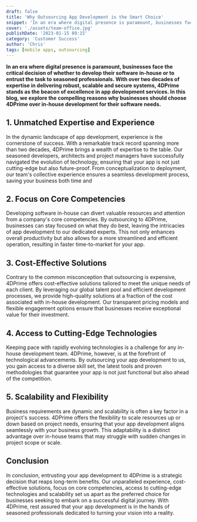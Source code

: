 ```yaml
---
draft: false
title: 'Why Outsourcing App Development is the Smart Choice'
snippet: 'In an era where digital presence is paramount, businesses face the critical decision of whether to develop their software in-house or to entrust the task to seasoned professionals'
cover: './assets/team-office.jpg'
publishDate: '2023-01-15 09:15'
category: 'Customer Success'
author: 'Chris'
tags: [mobile apps, outsourcing]
---
```


**In an era where digital presence is paramount, businesses face the critical decision of whether to develop their software in-house or to entrust the task to seasoned professionals. With over two decades of expertise in delivering robust, scalable and secure systems, 4DPrime stands as the beacon of excellence in app development services. In this blog, we explore the compelling reasons why businesses should choose 4DPrime over in-house
development for their software needs.**

## 1. Unmatched Expertise and Experience

In the dynamic landscape of app development, experience is the cornerstone of success. With a remarkable track record spanning more than two decades, 4DPrime brings a wealth of expertise to the table. Our seasoned developers, architects and project managers have successfully navigated the evolution of technology, ensuring that your app is not just cutting-edge but also future-proof. From conceptualization to deployment, our team's collective experience ensures a seamless development process, saving your business both time and

## 2. Focus on Core Competencies

Developing software in-house can divert valuable resources and attention from a company's core competencies. By outsourcing to 4DPrime, businesses can stay focused on what they do best, leaving the intricacies of app development to our dedicated experts. This not only enhances overall productivity but also allows for a more streamlined and efficient operation, resulting in faster time-to-market for your app.

## 3. Cost-Effective Solutions

Contrary to the common misconception that outsourcing is expensive, 4DPrime offers cost-effective solutions tailored to meet the unique needs of each client. By leveraging our global talent pool and efficient development processes, we provide high-quality solutions at a fraction of the cost associated with in-house development. Our transparent pricing models and flexible engagement options ensure that businesses receive exceptional value for their investment.

## 4. Access to Cutting-Edge Technologies

Keeping pace with rapidly evolving technologies is a challenge for any in-house development team. 4DPrime, however, is at the forefront of technological advancements. By outsourcing your app development to us, you gain access to a diverse skill set, the latest tools and proven methodologies that guarantee your app is not just functional but also ahead of the competition.

## 5. Scalability and Flexibility

Business requirements are dynamic and scalability is often a key factor in a project's success. 4DPrime offers the flexibility to scale resources up or down based on project needs, ensuring that your app development aligns seamlessly with your business growth. This adaptability is a distinct advantage over in-house teams that may struggle with sudden changes in project scope or scale.

## Conclusion

In conclusion, entrusting your app development to 4DPrime is a strategic decision that reaps long-term benefits. Our unparalleled experience, cost-effective solutions, focus on core competencies,
access to cutting-edge technologies and scalability set us apart as the preferred choice for businesses seeking to embark on a successful digital journey. With 4DPrime, rest assured that your app development is in the hands of seasoned professionals
dedicated to turning your vision into a reality.

